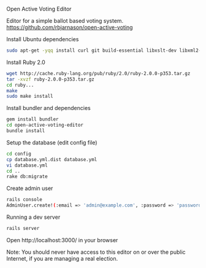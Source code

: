 Open Active Voting Editor

Editor for a simple ballot based voting system.
https://github.com/rbjarnason/open-active-voting

Install Ubuntu dependencies
````bash
sudo apt-get -yqq install curl git build-essential libxslt-dev libxml2-dev libmysqlclient-dev mysql-server
````

Install Ruby 2.0
````bash
wget http://cache.ruby-lang.org/pub/ruby/2.0/ruby-2.0.0-p353.tar.gz
tar -xvzf ruby-2.0.0-p353.tar.gz
cd ruby...
make
sudo make install
````

Install bundler and dependencies
````bash
gem install bundler
cd open-active-voting-editor
bundle install
````

Setup the database (edit config file)
````bash
cd config
cp database.yml.dist database.yml
vi database.yml
cd ..
rake db:migrate
````
Create admin user
````bash
rails console
AdminUser.create!(:email => 'admin@example.com', :password => 'password', :password_confirmation => 'password')
````

Running a dev server
````bash
rails server
````

Open http://localhost:3000/ in your browser

Note: You should never have access to this editor on or over the public Internet, if you are managing a real election.
